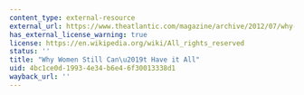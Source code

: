 ```yaml
---
content_type: external-resource
external_url: https://www.theatlantic.com/magazine/archive/2012/07/why-women-still-cant-have-it-all/309020/
has_external_license_warning: true
license: https://en.wikipedia.org/wiki/All_rights_reserved
status: ''
title: "Why Women Still Can\u2019t Have it All"
uid: 4bc1ce0d-1993-4e34-b6e4-6f30013338d1
wayback_url: ''
---
```

